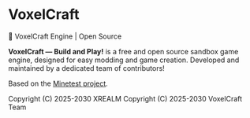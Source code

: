 # VoxelCraft
🦊 VoxelCraft Engine | Open Source

**VoxelCraft — Build and Play!** is a free and open source sandbox game engine, designed for easy modding and game creation. Developed and maintained by a dedicated team of contributors!

Based on the [Minetest project](https://github.com/minetest).

Copyright (C) 2025-2030 XREALM
Copyright (C) 2025-2030 VoxelCraft Team

